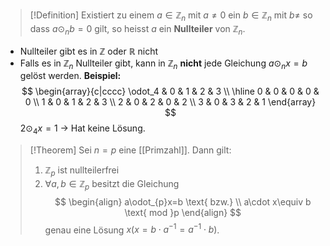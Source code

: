 >[!Definition]
>Existiert zu einem $a\in\mathbb{Z}_{n}$ mit $a\neq 0$ ein $b\in\mathbb{Z}_{n}$ mit $b\neq$ so dass $a\odot_{n}b=0$ gilt, so heisst $a$ ein **Nullteiler** von $\mathbb{Z}_{n}$.

- Nullteiler gibt es in $\mathbb{Z}$ oder $\mathbb{R}$ nicht
- Falls es in $\mathbb{Z}_{n}$ Nullteiler gibt, kann in $\mathbb{Z}_{n}$ **nicht** jede Gleichung $a\odot_{n}x=b$ gelöst werden.
**Beispiel:**
$$
\begin{array}{c|cccc}  
\odot_4 & 0 & 1 & 2 & 3  \\
\hline 0 & 0 & 0 & 0 & 0  \\
1 & 0 & 1 & 2 & 3 \\
2 & 0 & 2 & 0  & 2 \\
3 & 0 & 3 & 2 & 1
\end{array}
$$
$2\odot_{4}x=1$ -> Hat keine Lösung.

>[!Theorem]
>Sei $n=p$ eine [[Primzahl]]. Dann gilt:
>1. $\mathbb{Z}_{p}$ ist nullteilerfrei
>2. $\forall a,b\in \mathbb{Z}_{p}$ besitzt die Gleichung
>$$
>\begin{align}
a\odot_{p}x=b \text{   bzw.} \\
a\cdot x\equiv b \text{ mod }p
\end{align}
>$$
>genau eine Lösung $x(x=b\cdot a^{-1}=a^{-1}\cdot b)$.



